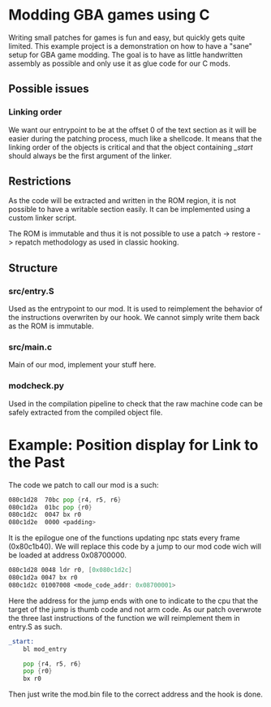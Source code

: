 # Modding GBA games using C

Writing small patches for games is fun and easy, but quickly gets quite limited.
This example project is a demonstration on how to have a "sane" setup for GBA game
modding. The goal is to have as little handwritten assembly as possible and only use
it as glue code for our C mods.

## Possible issues
### Linking order

We want our entrypoint to be at the offset 0 of the text section as it will be easier
during the patching process, much like a shellcode. It means that the linking order of
the objects is critical and that the object containing *_start* should always be the
first argument of the linker.


## Restrictions

As the code will be extracted and written in the ROM region, it is not possible to have
a writable section easily. It can be implemented using a custom linker script.

The ROM is immutable and thus it is not possible to use a patch -> restore -> repatch
methodology as used in classic hooking.

## Structure
### src/entry.S
Used as the entrypoint to our mod. It is used to reimplement the behavior of the instructions
overwriten by our hook. We cannot simply write them back as the ROM is immutable.

### src/main.c
Main of our mod, implement your stuff here.

### modcheck.py
Used in the compilation pipeline to check that the raw machine code can be safely extracted from
the compiled object file.

# Example: Position display for Link to the Past

The code we patch to call our mod is a such:

```asm
080c1d28  70bc pop {r4, r5, r6}
080c1d2a  01bc pop {r0}
080c1d2c  0047 bx r0
080c1d2e  0000 <padding>
```

It is the epilogue one of the functions updating npc stats every frame (0x80c1b40). We will
replace this code by a jump to our mod code wich will be loaded at address 0x08700000.

```asm
080c1d28 0048 ldr r0, [0x080c1d2c]
080c1d2a 0047 bx r0
080c1d2c 01007008 <mode_code_addr: 0x08700001>
```

Here the address for the jump ends with one to indicate to the cpu that the target of the jump
is thumb code and not arm code.
As our patch overwrote the three last instructions of the function we will reimplement them in
entry.S as such.

```asm
_start:
	bl mod_entry

	pop {r4, r5, r6}
	pop {r0}
	bx r0
```

Then just write the mod.bin file to the correct address and the hook is done.
